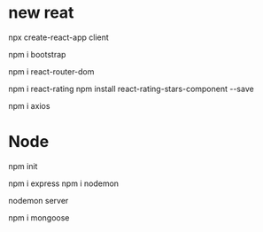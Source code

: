 <!--
 * @Author: G.F
 * @Date: 2021-07-23 23:54:53
 * @LastEditTime: 2021-07-24 00:23:14
 * @LastEditors: Please set LastEditors
 * @Description: In User Settings Edit
 * @FilePath: /MERN-Full-Stack/mern-cloudmel-frontend/READEME.md
-->
# new reat
npx create-react-app client

npm i bootstrap

npm i react-router-dom

npm i react-rating
npm install react-rating-stars-component --save

npm i axios

# Node

npm init

npm i express
npm i nodemon

nodemon server

npm i mongoose